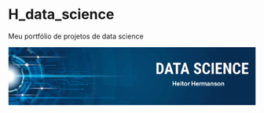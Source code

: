 # H_data_science
Meu portfólio de projetos de data science
<p align="center">
  <img src="banner_Heitor.png" >
</p>
